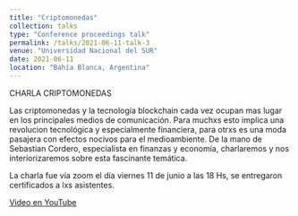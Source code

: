 ```yaml
---
title: "Criptomonedas"
collection: talks
type: "Conference proceedings talk"
permalink: /talks/2021-06-11-talk-3
venue: "Universidad Nacional del SUR"
date: 2021-06-11
location: "Bahía Blanca, Argentina"
---
```


CHARLA CRIPTOMONEDAS

Las criptomonedas y la tecnología blockchain cada vez ocupan mas lugar en los principales medios de comunicación. Para muchxs esto implica una revolucion tecnológica y especialmente financiera, para otrxs es una moda pasajera con efectos nocivos para el medioambiente. De la mano de Sebastian Cordero, especialista en finanzas y economía, charlaremos y nos interiorizaremos sobre esta fascinante temática.

La charla fue vía zoom el día viernes 11 de junio a las 18 Hs, se entregaron certificados a lxs asistentes.

[Video en YouTube](https://youtu.be/5ihduysMNVc)